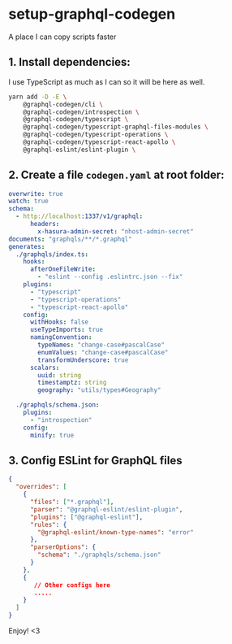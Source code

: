 # setup-graphql-codegen
A place I can copy scripts faster

## 1. Install dependencies:
I use TypeScript as much as I can so it will be here as well.
```bash
yarn add -D -E \
    @graphql-codegen/cli \
    @graphql-codegen/introspection \
    @graphql-codegen/typescript \
    @graphql-codegen/typescript-graphql-files-modules \
    @graphql-codegen/typescript-operations \
    @graphql-codegen/typescript-react-apollo \
    @graphql-eslint/eslint-plugin \
```

## 2. Create a file `codegen.yaml` at root folder:
```yaml
overwrite: true
watch: true
schema:
  - http://localhost:1337/v1/graphql:
      headers:
        x-hasura-admin-secret: "nhost-admin-secret"
documents: "graphqls/**/*.graphql"
generates:
  ./graphqls/index.ts:
    hooks:
      afterOneFileWrite:
        - "eslint --config .eslintrc.json --fix"
    plugins:
      - "typescript"
      - "typescript-operations"
      - "typescript-react-apollo"
    config:
      withHooks: false
      useTypeImports: true
      namingConvention:
        typeNames: "change-case#pascalCase"
        enumValues: "change-case#pascalCase"
        transformUnderscore: true
      scalars:
        uuid: string
        timestamptz: string
        geography: "utils/types#Geography"

  ./graphqls/schema.json:
    plugins:
      - "introspection"
    config:
      minify: true
```

## 3. Config ESLint for GraphQL files

```json
{
  "overrides": [
    {
      "files": ["*.graphql"],
      "parser": "@graphql-eslint/eslint-plugin",
      "plugins": ["@graphql-eslint"],
      "rules": {
        "@graphql-eslint/known-type-names": "error"
      },
      "parserOptions": {
        "schema": "./graphqls/schema.json"
      }
    },
    {
       // Other configs here
       .....
    }
  ]
}
```

Enjoy! <3
